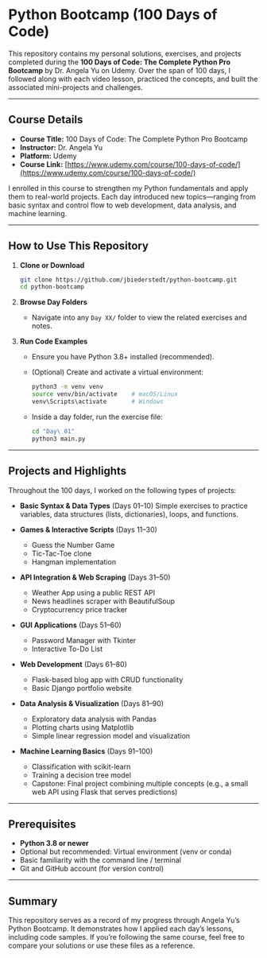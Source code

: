 # Python Bootcamp (100 Days of Code)

This repository contains my personal solutions, exercises, and projects completed during the **100 Days of Code: The Complete Python Pro Bootcamp** by Dr. Angela Yu on Udemy. Over the span of 100 days, I followed along with each video lesson, practiced the concepts, and built the associated mini-projects and challenges.

---

## Course Details

- **Course Title:** 100 Days of Code: The Complete Python Pro Bootcamp
- **Instructor:** Dr. Angela Yu
- **Platform:** Udemy
- **Course Link:** [https://www.udemy.com/course/100-days-of-code/](https://www.udemy.com/course/100-days-of-code/)

I enrolled in this course to strengthen my Python fundamentals and apply them to real-world projects. Each day introduced new topics—ranging from basic syntax and control flow to web development, data analysis, and machine learning.

---

## How to Use This Repository

1. **Clone or Download**

   ```bash
   git clone https://github.com/jbiederstedt/python-bootcamp.git
   cd python-bootcamp
   ```

2. **Browse Day Folders**

   - Navigate into any `Day XX/` folder to view the related exercises and notes.

3. **Run Code Examples**

   - Ensure you have Python 3.8+ installed (recommended).
   - (Optional) Create and activate a virtual environment:

     ```bash
     python3 -m venv venv
     source venv/bin/activate    # macOS/Linux
     venv\Scripts\activate       # Windows
     ```

   - Inside a day folder, run the exercise file:

     ```bash
     cd "Day\ 01"
     python3 main.py
     ```

---

## Projects and Highlights

Throughout the 100 days, I worked on the following types of projects:

- **Basic Syntax & Data Types** (Days 01–10)
  Simple exercises to practice variables, data structures (lists, dictionaries), loops, and functions.

- **Games & Interactive Scripts** (Days 11–30)

  - Guess the Number Game
  - Tic-Tac-Toe clone
  - Hangman implementation

- **API Integration & Web Scraping** (Days 31–50)

  - Weather App using a public REST API
  - News headlines scraper with BeautifulSoup
  - Cryptocurrency price tracker

- **GUI Applications** (Days 51–60)

  - Password Manager with Tkinter
  - Interactive To-Do List

- **Web Development** (Days 61–80)

  - Flask-based blog app with CRUD functionality
  - Basic Django portfolio website

- **Data Analysis & Visualization** (Days 81–90)

  - Exploratory data analysis with Pandas
  - Plotting charts using Matplotlib
  - Simple linear regression model and visualization

- **Machine Learning Basics** (Days 91–100)

  - Classification with scikit-learn
  - Training a decision tree model
  - Capstone: Final project combining multiple concepts (e.g., a small web API using Flask that serves predictions)

---

## Prerequisites

- **Python 3.8 or newer**
- Optional but recommended: Virtual environment (venv or conda)
- Basic familiarity with the command line / terminal
- Git and GitHub account (for version control)

---

## Summary

This repository serves as a record of my progress through Angela Yu’s Python Bootcamp. It demonstrates how I applied each day’s lessons, including code samples. If you’re following the same course, feel free to compare your solutions or use these files as a reference.
